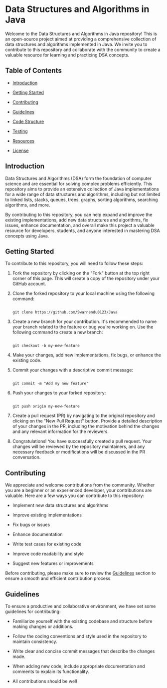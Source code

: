 # Data Structures and Algorithms in Java

Welcome to the Data Structures and Algorithms in Java repository! This is an open-source project aimed at providing a comprehensive collection of data structures and algorithms implemented in Java. We invite you to contribute to this repository and collaborate with the community to create a valuable resource for learning and practicing DSA concepts.

## Table of Contents

- [Introduction](#introduction)

- [Getting Started](#getting-started)

- [Contributing](#contributing)

- [Guidelines](#guidelines)

- [Code Structure](#code-structure)

- [Testing](#testing)

- [Resources](#resources)

- [License](#license)

## Introduction

Data Structures and Algorithms (DSA) form the foundation of computer science and are essential for solving complex problems efficiently. This repository aims to provide an extensive collection of Java implementations for a wide range of data structures and algorithms, including but not limited to linked lists, stacks, queues, trees, graphs, sorting algorithms, searching algorithms, and more.

By contributing to this repository, you can help expand and improve the existing implementations, add new data structures and algorithms, fix issues, enhance documentation, and overall make this project a valuable resource for developers, students, and anyone interested in mastering DSA concepts using Java.

## Getting Started

To contribute to this repository, you will need to follow these steps:

1. Fork the repository by clicking on the "Fork" button at the top right corner of this page. This will create a copy of the repository under your GitHub account.

2. Clone the forked repository to your local machine using the following command:

   ```

   git clone https://github.com/Swarnendu0123/Java

   ```

3. Create a new branch for your contribution. It's recommended to name your branch related to the feature or bug you're working on. Use the following command to create a new branch:

   ```

   git checkout -b my-new-feature

   ```

4. Make your changes, add new implementations, fix bugs, or enhance the existing code.

5. Commit your changes with a descriptive commit message:

   ```

   git commit -m "Add my new feature"

   ```

6. Push your changes to your forked repository:

   ```

   git push origin my-new-feature

   ```

7. Create a pull request (PR) by navigating to the original repository and clicking on the "New Pull Request" button. Provide a detailed description of your changes in the PR, including the motivation behind the changes and any relevant information for the reviewers.

8. Congratulations! You have successfully created a pull request. Your changes will be reviewed by the repository maintainers, and any necessary feedback or modifications will be discussed in the PR conversation.

## Contributing

We appreciate and welcome contributions from the community. Whether you are a beginner or an experienced developer, your contributions are valuable. Here are a few ways you can contribute to this repository:

- Implement new data structures and algorithms

- Improve existing implementations

- Fix bugs or issues

- Enhance documentation

- Write test cases for existing code

- Improve code readability and style

- Suggest new features or improvements

Before contributing, please make sure to review the [Guidelines](#guidelines) section to ensure a smooth and efficient contribution process.

## Guidelines

To ensure a productive and collaborative environment, we have set some guidelines for contributing:

- Familiarize yourself with the existing codebase and structure before making changes or additions.

- Follow the coding conventions and style used in the repository to maintain consistency.

- Write clear and concise commit messages that describe the changes made.

- When adding new code, include appropriate documentation and comments to explain its functionality.

- All contributions should be well

